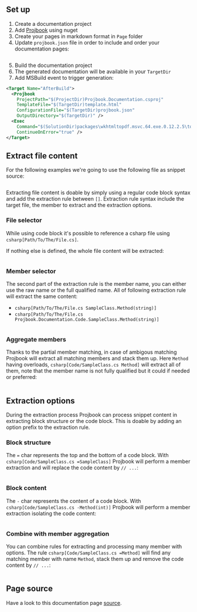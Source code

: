 ## Set up
1. Create a documentation project
2. Add [Projbook](https://www.nuget.org/packages/Projbook) using nuget
3. Create your pages in markdown format in `Page` folder
4. Update `projbook.json` file in order to include and order your documentation pages:
```json[projbook.json]
```
5. Build the documentation project
6. The generated documentation will be available in your `TargetDir`
7. Add MSBuild event to trigger generation:
```xml
<Target Name="AfterBuild">
  <Projbook
  	ProjectPath="$(ProjectDir)Projbook.Documentation.csproj"
    TemplateFile="$(TargetDir)template.html"
    ConfigurationFile="$(TargetDir)projbook.json"
    OutputDirectory="$(TargetDir)" />
  <Exec
  	Command="$(SolutionDir)packages\wkhtmltopdf.msvc.64.exe.0.12.2.5\tools\wkhtmltopdf.exe $(TargetDir)template-pdf-generated.html $(TargetDir)template-pdf-generated.pdf"
    ContinueOnError="true" />
</Target>
```

## Extract file content
For the following examples we're going to use the following file as snippet source:
```csharp[Code/SampleClass.cs]
```
Extracting file content is doable by simply using a regular code block syntax and add the extraction rule between `[]`.
Extraction rule syntax include the target file, the member to extract and the extraction options.

### File selector
While using code block it's possible to reference a csharp file using `csharp[Path/To/The/File.cs]`.

If nothing else is defined, the whole file content will be extracted:
```csharp[Code/SampleClass.cs]
```

### Member selector
The second part of the extraction rule is the member name, you can either use the raw name or the full qualified name. All of following extraction rule will extract the same content:
* `csharp[Path/To/The/File.cs SampleClass.Method(string)]`
* `csharp[Path/To/The/File.cs Projbook.Documentation.Code.SampleClass.Method(string)]`
```csharp[Code/SampleClass.cs SampleClass.Method(string)]
```

### Aggregate members
Thanks to the partial member matching, in case of ambigous matching Projbook will extract all matching members and stack them up. Here `Method` having overloads, `csharp[Code/SampleClass.cs Method]` will extract all of them, note that the member name is not fully qualified but it could if needed or preferred:
```csharp[Code/SampleClass.cs Method]
```

## Extraction options
During the extraction process Projbook can process snippet content in extracting block structure or the code block. This is doable by adding an option prefix to the extraction rule.

### Block structure
The `=` char represents the top and the bottom of a code block. With `csharp[Code/SampleClass.cs =SampleClass]` Projbook will perform a member extraction and will replace the code content by `// ...`:
```csharp[Code/SampleClass.cs =SampleClass]
```

### Block content
The `-` char represents the content of a code block. With `csharp[Code/SampleClass.cs -Method(int)]` Projbook will perform a member extraction isolating the code content:
```csharp[Code/SampleClass.cs -Method(int)]
```

### Combine with member aggregation
You can combine rules for extracting and processing many member with options. The rule `csharp[Code/SampleClass.cs =Method]` will find any matching member with name `Method`, stack them up and remove the code content by `// ...`:
```csharp[Code/SampleClass.cs =Method]
```

## Page source
Have a look to this documentation page [source](https://raw.githubusercontent.com/defrancea/Projbook/master/Projbook.Documentation/Page/jumpstart.md).
